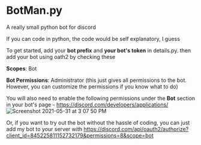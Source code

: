 # BotMan.py
A really small python bot for discord

If you can code in python, the code would be self explanatory, I guess

To get started, add your **bot prefix** and **your bot's token** in details.py. then add your bot using oath2 by checking these

**Scopes**: Bot

**Bot Permissions**: Administrator (this just gives all permissions to the bot. However, you can customize the permissions if you know what to do)

You will also need to enable the following permissions under the **Bot** section in your bot's page - https://discord.com/developers/applications/
![Screenshot 2021-05-31 at 3 07 50 PM](https://user-images.githubusercontent.com/82939599/120173882-20ce4e00-c222-11eb-8c2d-70012020ebac.png)


Or, if you want to try out the bot without the hassle of coding, you can just add my bot to your server with https://discord.com/api/oauth2/authorize?client_id=845225811152732179&permissions=8&scope=bot
